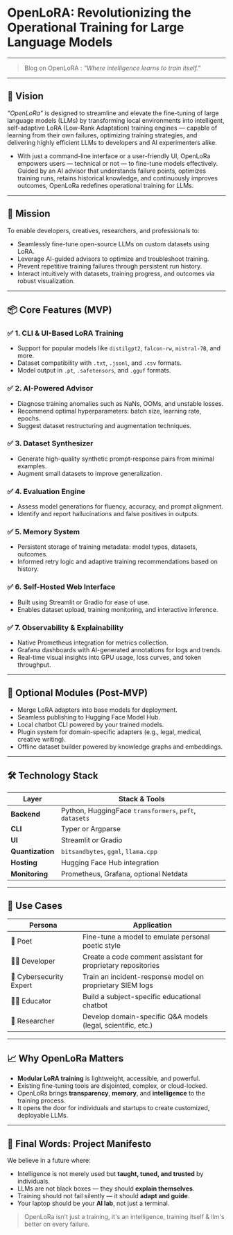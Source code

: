 # OpenLoRA: Revolutionizing the Operational Training for Large Language Models

---
> Blog on OpenLoRA : *"Where intelligence learns to train itself."*
---


## 🚀 Vision

*"OpenLoRa"* is designed to streamline and elevate the fine-tuning of large language models (LLMs) by transforming local environments into intelligent, self-adaptive LoRA (Low-Rank Adaptation) training engines — capable of learning from their own failures, optimizing training strategies, and delivering highly efficient LLMs to developers and AI experimenters alike.

- With just a command-line interface or a user-friendly UI, OpenLoRa empowers users — technical or not — to fine-tune models effectively. Guided by an AI advisor that understands failure points, optimizes training runs, retains historical knowledge, and continuously improves outcomes, OpenLoRa redefines operational training for LLMs.

---

## 🧠 Mission

To enable developers, creatives, researchers, and professionals to:
- Seamlessly fine-tune open-source LLMs on custom datasets using LoRA.
- Leverage AI-guided advisors to optimize and troubleshoot training.
- Prevent repetitive training failures through persistent run history.
- Interact intuitively with datasets, training progress, and outcomes via robust visualization.

---

## 📦 Core Features (MVP)

### ✅ 1. CLI & UI-Based LoRA Training
- Support for popular models like `distilgpt2`, `falcon-rw`, `mistral-7B`, and more.
- Dataset compatibility with `.txt`, `.jsonl`, and `.csv` formats.
- Model output in `.pt`, `.safetensors`, and `.gguf` formats.

### ✅ 2. AI-Powered Advisor
- Diagnose training anomalies such as NaNs, OOMs, and unstable losses.
- Recommend optimal hyperparameters: batch size, learning rate, epochs.
- Suggest dataset restructuring and augmentation techniques.

### ✅ 3. Dataset Synthesizer
- Generate high-quality synthetic prompt-response pairs from minimal examples.
- Augment small datasets to improve generalization.

### ✅ 4. Evaluation Engine
- Assess model generations for fluency, accuracy, and prompt alignment.
- Identify and report hallucinations and false positives in outputs.

### ✅ 5. Memory System
- Persistent storage of training metadata: model types, datasets, outcomes.
- Informed retry logic and adaptive training recommendations based on history.

### ✅ 6. Self-Hosted Web Interface
- Built using Streamlit or Gradio for ease of use.
- Enables dataset upload, training monitoring, and interactive inference.

### ✅ 7. Observability & Explainability
- Native Prometheus integration for metrics collection.
- Grafana dashboards with AI-generated annotations for logs and trends.
- Real-time visual insights into GPU usage, loss curves, and token throughput.

---

## 🧩 Optional Modules (Post-MVP)

- Merge LoRA adapters into base models for deployment.
- Seamless publishing to Hugging Face Model Hub.
- Local chatbot CLI powered by your trained models.
- Plugin system for domain-specific adapters (e.g., legal, medical, creative writing).
- Offline dataset builder powered by knowledge graphs and embeddings.

---

## 🛠️ Technology Stack

| Layer            | Stack & Tools |
|------------------|----------------|
| **Backend**      | Python, HuggingFace `transformers`, `peft`, `datasets` |
| **CLI**          | Typer or Argparse |
| **UI**           | Streamlit or Gradio |
| **Quantization** | `bitsandbytes`, `ggml`, `llama.cpp` |
| **Hosting**      | Hugging Face Hub integration |
| **Monitoring**   | Prometheus, Grafana, optional Netdata |

---

## 🧪 Use Cases

| Persona               | Application |
|------------------------|-------------|
| 🎨 Poet                | Fine-tune a model to emulate personal poetic style |
| 👨‍💻 Developer          | Create a code comment assistant for proprietary repositories |
| 🔐 Cybersecurity Expert | Train an incident-response model on proprietary SIEM logs |
| 👩‍🏫 Educator           | Build a subject-specific educational chatbot |
| 🧬 Researcher           | Develop domain-specific Q&A models (legal, scientific, etc.) |

---

## 📈 Why OpenLoRa Matters

- **Modular LoRA training** is lightweight, accessible, and powerful.
- Existing fine-tuning tools are disjointed, complex, or cloud-locked.
- OpenLoRa brings **transparency**, **memory**, and **intelligence** to the training process.
- It opens the door for individuals and startups to create customized, deployable LLMs.

---

## 📜 Final Words: Project Manifesto

We believe in a future where:

- Intelligence is not merely used but **taught, tuned, and trusted** by individuals.
- LLMs are not black boxes — they should **explain themselves**.
- Training should not fail silently — it should **adapt and guide**.
- Your laptop should be your **AI lab**, not just a terminal.

> OpenLoRa isn’t just a training, it's an intelligence, training itself & llm's better on every failure.
